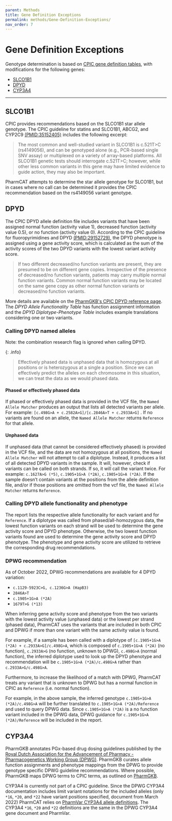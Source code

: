 ```yaml
---
parent: Methods
title: Gene Definition Exceptions
permalink: methods/Gene-Definition-Exceptions/
nav_order: 7
---
```

# Gene Definition Exceptions

Genotype determination is based on [CPIC gene definition tables](https://www.pharmgkb.org/page/pgxGeneRef), with 
modifications for the following genes:

* [SLCO1B1](#slco1b1)
* [DPYD](#dpyd)
* [CYP3A4](#cyp3a4)

---    


## SLCO1B1

CPIC provides recommendations based on the SLCO1B1 star allele genotype. The CPIC guideline for statins and SLCO1B1, ABCG2, and CYP2C9 [(PMID:35152405)](https://pubmed.ncbi.nlm.nih.gov/35152405/) includes the following excerpt:

> The most common and well-studied variant in SLCO1B1 is c.521T>C (rs4149056), and can be genotyped alone (e.g., PCR-based single SNV assay) or multiplexed on a variety of array-based platforms. All SLCO1B1 genetic tests should interrogate c.521T>C; however, while other less common variants in this gene may have limited evidence to guide action, they may also be important. 

PharmCAT attempts to determine the star allele genotype for SLCO1B1, but in cases where no call can be determined it provides the CPIC recommendation based on the rs4149056 variant genotype.


## DPYD

The CPIC DPYD allele definition file includes variants that have been assigned normal function (activity value 1),
decreased function (activity value 0.5), or no function (activity value 0). According to the
CPIC guideline for fluoropyrimidines and DPYD [(PMID:29152729)](https://pubmed.ncbi.nlm.nih.gov/29152729/),
the DPYD phenotype is assigned using a gene activity score, which is calculated as the sum of the activity scores of the
two DPYD variants with the lowest variant activity score. 

> If two different decreased/no function variants are present, they are presumed to be on different gene copies.
> Irrespective of the presence of decreased/no function variants, patients may carry multiple normal function variants.
> Common normal function variants may be located on the same gene copy as other normal function variants or
> decreased/no function variants.

More details are available on the [PharmGKB's CPIC DPYD reference page](https://www.pharmgkb.org/page/dpydRefMaterials).
The _DPYD Allele Functionality Table_ has function assignment information and the _DPYD Diplotype-Phenotype Table_
includes example translations considering one or two variants. 

### Calling DPYD named alleles

Note: the combination research flag is ignored when calling DPYD.

{: .info}
> Effectively phased data is unphased data that is homozygous at all positions or is heterozygous at a single a
> position. Since we can effectively predict the alleles on each chromosome in this situation, we can treat the data as
> we would phased data.


#### Phased or effectively phased data

If phased or effectively phased data is provided in the VCF file, the `Named Allele Matcher` produces an output that
lists all detected variants per allele. For example: `[c.498G>A + c.2582A>G]/[c.2846A>T + c.2933A>G]` . If no variants
are found on an allele, the `Named Allele Matcher` returns `Reference` for that allele.

#### Unphased data

If unphased data (that cannot be considered effectively phased) is provided in the VCF file, and the data are not
homozygous at all positions, the `Named Allele Matcher` will not attempt to call a diplotype. Instead, it produces a
list of all detected DPYD variants in the sample. It will, however, check if variants can be called on both strands.
If so, it will call the variant twice.  For example: `c.1627A>G (*5)`, `c.1905+1G>A (*2A)`, `c.1905+1G>A (*2A)`. If the
sample doesn’t contain variants at the positions from the allele definition file, and/or if those positions are omitted
from the vcf file, the `Named Allele Matcher` returns `Reference`.

### Calling DPYD allele functionality and phenotype

The report lists the respective allele functionality for each variant and for `Reference`. If a diplotype was called
from phased/all-homozygous data, the lowest function variants on each strand will be used to determine the gene activity
score and DPYD phenotype. Otherwise, the two lowest function variants found are used to determine the gene activity
score and DPYD phenotype. The phenotype and gene activity score are utilized to retrieve the corresponding drug
recommendations.

### DPWG recommendation

As of October 2022, DPWG recommendations are available for 4 DPYD variation:

* `c.1129-5923C>G, c.1236G>A (HapB3)`
* `2846A>T`
* `c.1905+1G>A (*2A)`
* `1679T>G (*13)`

When inferring gene activity score and phenotype from the two variants with the lowest activity value (unphased data)
or the lowest per strand (phased data), PharmCAT uses the variants that are included in both CPIC and DPWG if more than
one variant with the same activity value is found.

For example, if a sample has been called with a diplotype of `[c.1905+1G>A (*2A) + c.2933A>G]/c.498G>A`, which is
composed of `c.1905+1G>A (*2A)` (no function), `c.2933A>G` (no function, unknown to DPWG), `c.498G>A` (normal function),
the inferred diplotype used to look up the DPYD phenotype and recommendation will be `c.1905+1G>A (*2A)/c.498G>A` rather
than `c.2933A>G/c.498G>A`.

Furthermore, to increase the likelihood of a match with DPWG, PharmCAT treats any variant that is unknown to DPWG but
has a normal function in CPIC as `Reference` (i.e. normal function).

For example, in the above sample, the inferred genotype `c.1905+1G>A (*2A)/c.498G>A` will be further translated to
`c.1905+1G>A (*2A)/Reference` and used to query DPWG data. Since `c.1905+1G>A (*2A)` is a no function variant included
in the DPWG data, DPWG guidance for `c.1905+1G>A (*2A)/Reference` will be included in the report.


## CYP3A4

PharmGKB annotates PGx-based drug dosing guidelines published by the [Royal Dutch Association for the Advancement of Pharmacy - Pharmacogenetics Working Group (DPWG)](https://www.pharmgkb.org/page/dpwg). PharmGKB curates allele function assignments and phenotype mappings from the DPWG to provide genotype specific DPWG guideline recommendations. Where possible, PharmGKB maps DPWG terms to CPIC terms, as outlined on [PharmGKB](https://www.pharmgkb.org/page/dpwgMapping).

CYP3A4 is currently not part of a CPIC guideline. Since the DPWG CYP3A4 documentation includes limit variant notations for the included alleles (only `*16`, `*20`, and `*22` have variant positions specified, document from March 2022) PharmCAT relies on [PharmVar CYP3A4 allele definitions](https://www.pharmvar.org/gene/CYP3A4). The CYP3A4 `*16`, `*20` and `*22` definitions are the same in the DPWG CYP3A4 gene document and PharmVar.
